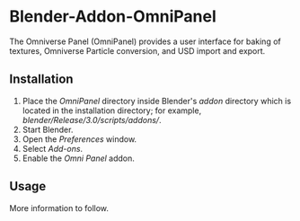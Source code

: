 # Blender-Addon-OmniPanel

The Omniverse Panel (OmniPanel) provides a user interface for baking of textures, Omniverse Particle conversion, and USD import and export.

## Installation

1. Place the _OmniPanel_ directory inside Blender's _addon_ directory which is located in the installation directory; for example, _blender/Release/3.0/scripts/addons/_.
2. Start Blender.
3. Open the _Preferences_ window.
4. Select _Add-ons_.
5. Enable the _Omni Panel_ addon.

## Usage

More information to follow.